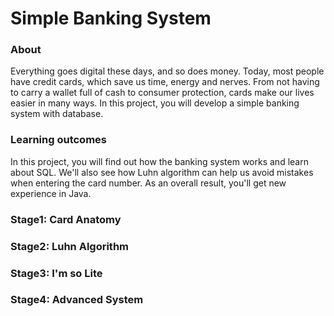 # Simple Banking System

### About
Everything goes digital these days, and so does money. Today, most people have credit cards, which save us time, energy and nerves. 
From not having to carry a wallet full of cash to consumer protection, cards make our lives easier in many ways. 
In this project, you will develop a simple banking system with database.
### Learning outcomes
In this project, you will find out how the banking system works and learn about SQL. 
We'll also see how Luhn algorithm can help us avoid mistakes when entering the card number. As an overall result, you'll get new experience in Java.

### Stage1: Card Anatomy
### Stage2: Luhn Algorithm
### Stage3: I'm so Lite
### Stage4: Advanced System
